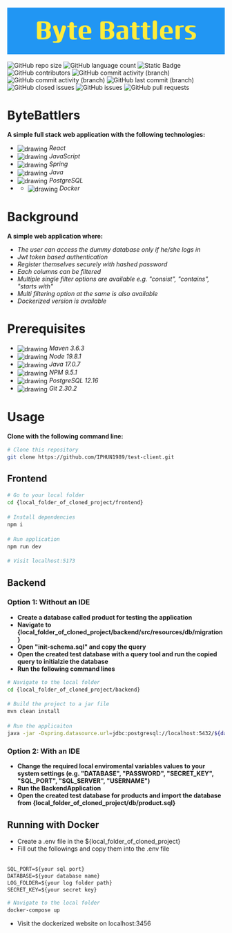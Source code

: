 ![Project Logo](https://raw.githubusercontent.com/CodecoolGlobal/el-proyecte-grande-sprint-1-java-szplkflrn/development/frontend/src/assets/wallpaper/Byte_Battlers.png)

![GitHub repo size](https://img.shields.io/github/repo-size/IPHUN1989/test-client)
![GitHub language count](https://img.shields.io/github/languages/count/IPHUN1989/test-client)
![Static Badge](https://img.shields.io/badge/total%20number%20of%20tracked%20files-90-blue)
![GitHub contributors](https://img.shields.io/github/contributors/IPHUN1989/test-client)
![GitHub commit activity (branch)](https://img.shields.io/github/commit-activity/t/IPHUN1989/test-client?label=total%20commits)
![GitHub commit activity (branch)](https://img.shields.io/github/commit-activity/m/IPHUN1989/test-client?label=monthly%20commits)
![GitHub last commit (branch)](https://img.shields.io/github/last-commit/IPHUN1989/test-client/frontend-filter-solution)
![GitHub closed issues](https://img.shields.io/github/issues-closed/IPHUN1989/test-client)
![GitHub issues](https://img.shields.io/github/issues-raw/IPHUN1989/test-client)
![GitHub pull requests](https://img.shields.io/github/issues-pr/IPHUN1989/test-client)




# ByteBattlers
**A simple full stack web application with the following technologies:**
- <img src="https://raw.githubusercontent.com/yurijserrano/Github-Profile-Readme-Logos/042e36c55d4d757621dedc4f03108213fbb57ec4/frameworks/react.svg" alt="drawing" width="30" align="center"/> *React* 
- <img src="https://raw.githubusercontent.com/yurijserrano/Github-Profile-Readme-Logos/042e36c55d4d757621dedc4f03108213fbb57ec4/programming%20languages/javascript.svg" alt="drawing" width="30" align="center"/> *JavaScript*
-  <img src="https://raw.githubusercontent.com/yurijserrano/Github-Profile-Readme-Logos/042e36c55d4d757621dedc4f03108213fbb57ec4/frameworks/spring.svg" alt="drawing" width="30" align="center"/> *Spring*
- <img src="https://raw.githubusercontent.com/yurijserrano/Github-Profile-Readme-Logos/042e36c55d4d757621dedc4f03108213fbb57ec4/programming%20languages/java.svg" alt="drawing" width="30" align="center"/> *Java* 
- <img src="https://raw.githubusercontent.com/yurijserrano/Github-Profile-Readme-Logos/042e36c55d4d757621dedc4f03108213fbb57ec4/databases/postgresql.svg" alt="drawing" width="30" align="center"/> *PostgreSQL*
- - <img src="https://raw.githubusercontent.com/yurijserrano/Github-Profile-Readme-Logos/042e36c55d4d757621dedc4f03108213fbb57ec4/cloud/docker.svg" alt="drawing" width="30" align="center"/> *Docker*

# Background
**A simple web application where:**
- *The user can access the dummy database only if he/she logs in*
- *Jwt token based authentication*
- *Register themselves securely with hashed password*
- *Each columns can be filtered*
- *Multiple single filter options are available e.g. "consist", "contains", "starts with"*
- *Multi filtering option at the same is also available*
- *Dockerized version is available*

# Prerequisites
- <img src="https://upload.wikimedia.org/wikipedia/commons/5/52/Apache_Maven_logo.svg" alt="drawing" width="30" align="center"/> *Maven 3.6.3*
- <img src="https://raw.githubusercontent.com/yurijserrano/Github-Profile-Readme-Logos/042e36c55d4d757621dedc4f03108213fbb57ec4/frameworks/nodejs.svg" alt="drawing" width="30" align="center"/> *Node 19.8.1*
- <img src="https://raw.githubusercontent.com/yurijserrano/Github-Profile-Readme-Logos/042e36c55d4d757621dedc4f03108213fbb57ec4/programming%20languages/java.svg" alt="drawing" width="30" align="center"/> *Java 17.0.7*
- <img src="https://raw.githubusercontent.com/yurijserrano/Github-Profile-Readme-Logos/042e36c55d4d757621dedc4f03108213fbb57ec4/others/npm.svg" alt="drawing" width="30" align="center"/> *NPM 9.5.1*
- <img src="https://raw.githubusercontent.com/yurijserrano/Github-Profile-Readme-Logos/042e36c55d4d757621dedc4f03108213fbb57ec4/databases/postgresql.svg" alt="drawing" width="30" align="center"/> *PostgreSQL 12.16*
- <img src="https://raw.githubusercontent.com/yurijserrano/Github-Profile-Readme-Logos/042e36c55d4d757621dedc4f03108213fbb57ec4/others/git.svg" alt="drawing" width="30" align="center"/> *Git 2.30.2*

# Usage

**Clone with the following command line:**

```bash
# Clone this repository
git clone https://github.com/IPHUN1989/test-client.git

```

## Frontend 

```bash
# Go to your local folder
cd {local_folder_of_cloned_project/frontend}

# Install dependencies
npm i

# Run application
npm run dev

# Visit localhost:5173

```

## Backend

### Option 1: Without an IDE

- **Create a database called product for testing the application**
- **Navigate to {local_folder_of_cloned_project/backend/src/resources/db/migration}**
- **Open "init-schema.sql" and copy the query**
- **Open the created test database with a query tool and run the copied query to initialzie the database**
- **Run the following command lines**

```bash
# Navigate to the local folder
cd {local_folder_of_cloned_project/backend}

# Build the project to a jar file
mvn clean install

# Run the applicaiton
java -jar -Dspring.datasource.url=jdbc:postgresql://localhost:5432/${database} -Dlogging.file.path=${log_folder_path} -Dspring.datasource.password=${password} -Dapplication.secret=${secret_key} -Dapplication.username=${username} backend-0.0.1-SNAPSHOT.jar
```

### Option 2: With an IDE

- **Change the required local enviromental variables values to your system settings (e.g. "DATABASE", "PASSWORD", "SECRET_KEY", "SQL_PORT", "SQL_SERVER", "USERNAME")**
- **Run the BackendApplication**
- **Open the created test database for products and import the database from {local_folder_of_cloned_project/db/product.sql}**


##  Running with Docker

- Create a .env file in the ${local_folder_of_cloned_project}
- Fill out the followings and copy them into the .env file
```env

SQL_PORT=${your sql port}
DATABASE=${your database name}
LOG_FOLDER=${your log folder path}
SECRET_KEY=${your secret key}
```

```bash
# Navigate to the local folder
docker-compose up
```
- Visit the dockerized website on localhost:3456
